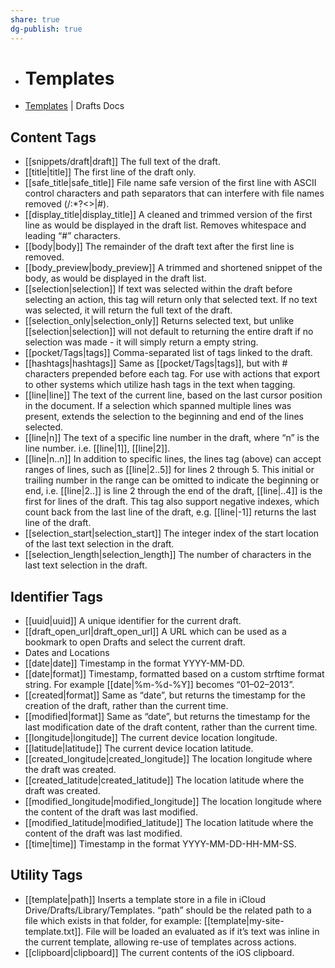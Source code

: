 ```yaml
---
share: true
dg-publish: true
---
```

- # Templates
- [Templates](https://docs.getdrafts.com/docs/actions/templates) | Drafts Docs

## Content Tags
- [[snippets/draft|draft]] The full text of the draft.
- [[title|title]] The first line of the draft only.
- [[safe_title|safe_title]] File name safe version of the first line with ASCII control characters and path separators that can interfere with file names removed (\/:*?<>|#).
- [[display_title|display_title]] A cleaned and trimmed version of the first line as would be displayed in the draft list. Removes whitespace and leading “#” characters.
- [[body|body]] The remainder of the draft text after the first line is removed.
- [[body_preview|body_preview]] A trimmed and shortened snippet of the body, as would be displayed in the draft list.
- [[selection|selection]] If text was selected within the draft before selecting an action, this tag will return only that selected text. If no text was selected, it will return the full text of the draft.
- [[selection_only|selection_only]] Returns selected text, but unlike [[selection|selection]] will not default to returning the entire draft if no selection was made - it will simply return a empty string.
- [[pocket/Tags|tags]] Comma-separated list of tags linked to the draft.
- [[hashtags|hashtags]] Same as [[pocket/Tags|tags]], but with # characters prepended before each tag. For use with actions that export to other systems which utilize hash tags in the text when tagging.
- [[line|line]] The text of the current line, based on the last cursor position in the document. If a selection which spanned multiple lines was present, extends the selection to the beginning and end of the lines selected.
- [[line|n]] The text of a specific line number in the draft, where “n” is the line number. i.e. [[line|1]], [[line|2]].
- [[line|n..n]] In addition to specific lines, the lines tag (above) can accept ranges of lines, such as [[line|2..5]] for lines 2 through 5. This initial or trailing number in the range can be omitted to indicate the beginning or end, i.e. [[line|2..]] is line 2 through the end of the draft, [[line|..4]] is the first for lines of the draft. This tag also support negative indexes, which count back from the last line of the draft, e.g. [[line|-1]] returns the last line of the draft.
- [[selection_start|selection_start]] The integer index of the start location of the last text selection in the draft.
- [[selection_length|selection_length]] The number of characters in the last text selection in the draft.

## Identifier Tags
- [[uuid|uuid]] A unique identifier for the current draft.
- [[draft_open_url|draft_open_url]] A URL which can be used as a bookmark to open Drafts and select the current draft.
- Dates and Locations
- [[date|date]] Timestamp in the format YYYY-MM-DD.
- [[date|format]] Timestamp, formatted based on a custom strftime format string. For example [[date|%m-%d-%Y]] becomes “01–02–2013”.
- [[created|format]] Same as “date”, but returns the timestamp for the creation of the draft, rather than the current time.
- [[modified|format]] Same as “date”, but returns the timestamp for the last modification date of the draft content, rather than the current time.
- [[longitude|longitude]] The current device location longitude.
- [[latitude|latitude]] The current device location latitude.
- [[created_longitude|created_longitude]] The location longitude where the draft was created.
- [[created_latitude|created_latitude]] The location latitude where the draft was created.
- [[modified_longitude|modified_longitude]] The location longitude where the content of the draft was last modified.
- [[modified_latitude|modified_latitude]] The location latitude where the content of the draft was last modified.
- [[time|time]] Timestamp in the format YYYY-MM-DD-HH-MM-SS.

## Utility Tags
- [[template|path]] Inserts a template store in a file in iCloud Drive/Drafts/Library/Templates. “path” should be the related path to a file which exists in that folder, for example: [[template|my-site-template.txt]]. File will be loaded an evaluated as if it’s text was inline in the current template, allowing re-use of templates across actions.
- [[clipboard|clipboard]] The current contents of the iOS clipboard.
